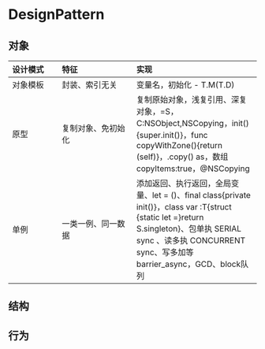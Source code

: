 <style>
table th:first-of-type {
    width: 20%;
}
table th:nth-of-type(2) {
    width: 30%;
}
table th:nth-of-type(3) {
    width: 50%;
}
</style>
# DesignPattern

## 对象

| 设计模式 | 特征 | 实现 |
| :- | :- | :- |
| 对象模板 | 封装、索引无关 | 变量名，初始化 - T.M(T.D) |
| 原型 | 复制对象、免初始化 | 复制原始对象，浅复引用、深复对象，=S，C:NSObject,NSCopying，init(){super.init()}，func copyWithZone(){return (self)}，.copy() as，数组 copyItems:true，@NSCopying |
| 单例 | 一类一例、同一数据 | 添加返回、执行返回，全局变量、let = ()、final class{private init()}，class var :T{struct {static let =}return S.singleton}、包单执 SERIAL sync 、读多执 CONCURRENT sync、写多加等 barrier_async，GCD、block队列 |

## 结构


## 行为
